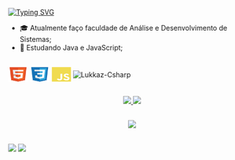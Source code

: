 [![Typing SVG](https://readme-typing-svg.herokuapp.com/?color=3971D4FF&size=35&center=true&vCenter=true&width=1000&lines=Olá,+Meu+Nome+é+Lucas+Rocha;Seja+Bem+Vindo!+:%29)](https://git.io/typing-svg)

- 🎓 Atualmente faço faculdade de Análise e Desenvolvimento de Sistemas;
- 📖 Estudando Java e JavaScript;

<div align="left" style="display: inline_block"><br>    
  <img align="center" alt="Lukkaz-HTML" height="30" width="40" src="https://raw.githubusercontent.com/devicons/devicon/master/icons/html5/html5-original.svg">
  <img align="center" alt="Lukkaz-CSS" height="30" width="40" src="https://raw.githubusercontent.com/devicons/devicon/master/icons/css3/css3-original.svg"> 
  <img align="center" alt="Lukkaz-Js" height="30" width="40" src="https://raw.githubusercontent.com/devicons/devicon/master/icons/javascript/javascript-plain.svg">
  <img align="center" alt="Lukkaz-Csharp" height="30" width="40" src="https://cdn.jsdelivr.net/gh/devicons/devicon/icons/java/java-original.svg"/>  
</div>

##

<div align="center">
  <a href="https://github.com/lukkazrocha">
  <img height="180em" src="https://github-readme-stats.vercel.app/api?username=lukkazrocha&show_icons=true&theme=tokyonight&include_all_commits=true&count_private=true"/>
  <img height="180em" src="https://github-readme-stats.vercel.app/api/top-langs/?username=lukkazrocha&layout=compact&langs_count=7&theme=tokyonight"/>
  </div>
  
  ##
  
  <div align="center">
    <img height="180em" src="http://github-readme-streak-stats.herokuapp.com?user=lukkazrocha&theme=tokyonight&locale=pt-br"/>
  </div>
  
  ##

<div> 
  <a href = "mailto:lukkaz_1994@hotmail.com"><img src="https://img.shields.io/badge/Microsoft_Outlook-0078D4?style=for-the-badge&logo=microsoft-outlook&logoColor=white" target="_blank"></a>
  <a href="https://www.linkedin.com/in/lucas-gustavo-souza-rocha-63171a226/" target="_blank"><img src="https://img.shields.io/badge/-LinkedIn-%230077B5?style=for-the-badge&logo=linkedin&logoColor=white" target="_blank"></a>  
</div>
